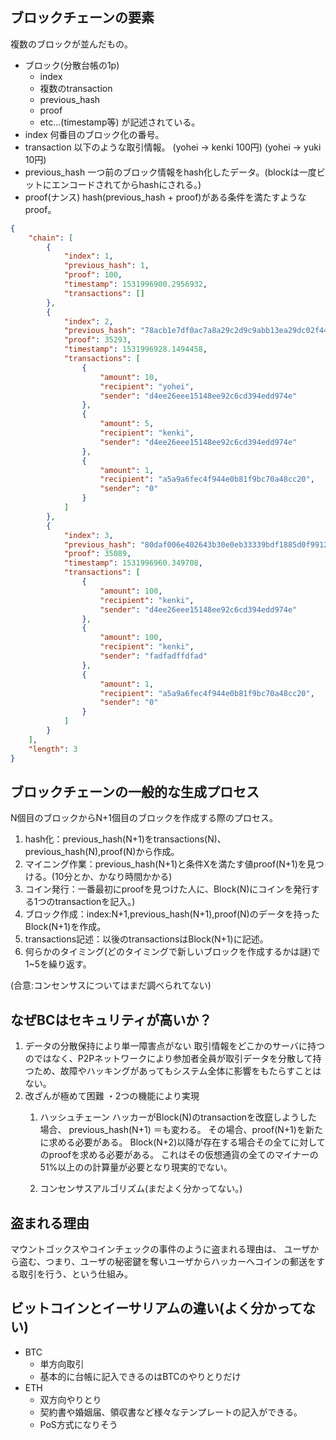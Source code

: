 ## ブロックチェーンの要素
複数のブロックが並んだもの。

- ブロック(分散台帳の1p)
    - index
    - 複数のtransaction
    - previous_hash
    - proof
    - etc...(timestamp等)
    が記述されている。
- index
何番目のブロック化の番号。
- transaction
以下のような取引情報。
(yohei -> kenki 100円)
(yohei -> yuki 10円)
- previous_hash
一つ前のブロック情報をhash化したデータ。(blockは一度ビットにエンコードされてからhashにされる。)
- proof(ナンス)
hash(previous_hash + proof)がある条件を満たすようなproof。

```json
{
	"chain": [
		{
			"index": 1,
			"previous_hash": 1,
			"proof": 100,
			"timestamp": 1531996900.2956932,
			"transactions": []
		},
		{
			"index": 2,
			"previous_hash": "78acb1e7df0ac7a8a29c2d9c9abb13ea29dc02f448434e9e23ce947f295cc1ab",
			"proof": 35293,
			"timestamp": 1531996928.1494458,
			"transactions": [
				{
					"amount": 10,
					"recipient": "yohei",
					"sender": "d4ee26eee15148ee92c6cd394edd974e"
				},
				{
					"amount": 5,
					"recipient": "kenki",
					"sender": "d4ee26eee15148ee92c6cd394edd974e"
				},
				{
					"amount": 1,
					"recipient": "a5a9a6fec4f944e0b81f9bc70a48cc20",
					"sender": "0"
				}
			]
		},
		{
			"index": 3,
			"previous_hash": "80daf006e402643b30e0eb33339bdf1885d0f9912dbdfbb03ab3fc7be508a859",
			"proof": 35089,
			"timestamp": 1531996960.349708,
			"transactions": [
				{
					"amount": 100,
					"recipient": "kenki",
					"sender": "d4ee26eee15148ee92c6cd394edd974e"
				},
				{
					"amount": 100,
					"recipient": "kenki",
					"sender": "fadfadffdfad"
				},
				{
					"amount": 1,
					"recipient": "a5a9a6fec4f944e0b81f9bc70a48cc20",
					"sender": "0"
				}
			]
		}
	],
	"length": 3
}
```

## ブロックチェーンの一般的な生成プロセス
N個目のブロックからN+1個目のブロックを作成する際のプロセス。

1. hash化：previous\_hash(N+1)をtransactions(N)、previous\_hash(N),proof(N)から作成。
2. マイニング作業：previous\_hash(N+1)と条件Xを満たす値proof(N+1)を見つける。(10分とか、かなり時間かかる)
3. コイン発行：一番最初にproofを見つけた人に、Block(N)にコインを発行する1つのtransactionを記入。)
4. ブロック作成：index:N+1,previous_hash(N+1),proof(N)のデータを持ったBlock(N+1)を作成。
5. transactions記述：以後のtransactionsはBlock(N+1)に記述。
6. 何らかのタイミング(どのタイミングで新しいブロックを作成するかは謎)で1~5を繰り返す。

(合意:コンセンサスについてはまだ調べられてない)

## なぜBCはセキュリティが高いか？
1. データの分散保持により単一障害点がない
取引情報をどこかのサーバに持つのではなく、P2Pネットワークにより参加者全員が取引データを分散して持つため、故障やハッキングがあってもシステム全体に影響をもたらすことはない。
2. 改ざんが極めて困難
・2つの機能により実現
    1. ハッシュチェーン
    ハッカーがBlock(N)のtransactionを改竄しようした場合、
    previous\_hash(N+1) ＝も変わる。
    その場合、proof(N+1)を新たに求める必要がある。
    Block(N+2)以降が存在する場合その全てに対してのproofを求める必要がある。
    これはその仮想通貨の全てのマイナーの51%以上のの計算量が必要となり現実的でない。
    
    2. コンセンサスアルゴリズム(まだよく分かってない。)

## 盗まれる理由
マウントゴックスやコインチェックの事件のように盗まれる理由は、
ユーザから盗む、つまり、ユーザの秘密鍵を奪いユーザからハッカーへコインの郵送をする取引を行う、という仕組み。

## ビットコインとイーサリアムの違い(よく分かってない)
- BTC
    - 単方向取引
    - 基本的に台帳に記入できるのはBTCのやりとりだけ
-  ETH
    - 双方向やりとり
    - 契約書や婚姻届、領収書など様々なテンプレートの記入ができる。
    - PoS方式になりそう



